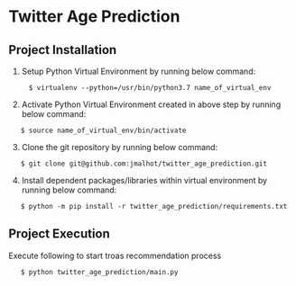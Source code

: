 # Twitter Age Prediction

## Project Installation

1. Setup Python Virtual Environment by running below command:

```
     $ virtualenv --python=/usr/bin/python3.7 name_of_virtual_env
```

2. Activate Python Virtual Environment created in above step by running below command:
```
   $ source name_of_virtual_env/bin/activate
```

3. Clone the git repository by running below command:
```
   $ git clone git@github.com:jmalhot/twitter_age_prediction.git
```

4. Install dependent packages/libraries within virtual environment by running below command:
```
   $ python -m pip install -r twitter_age_prediction/requirements.txt

```

## Project Execution
Execute following to start troas recommendation process
```
   $ python twitter_age_prediction/main.py
```
